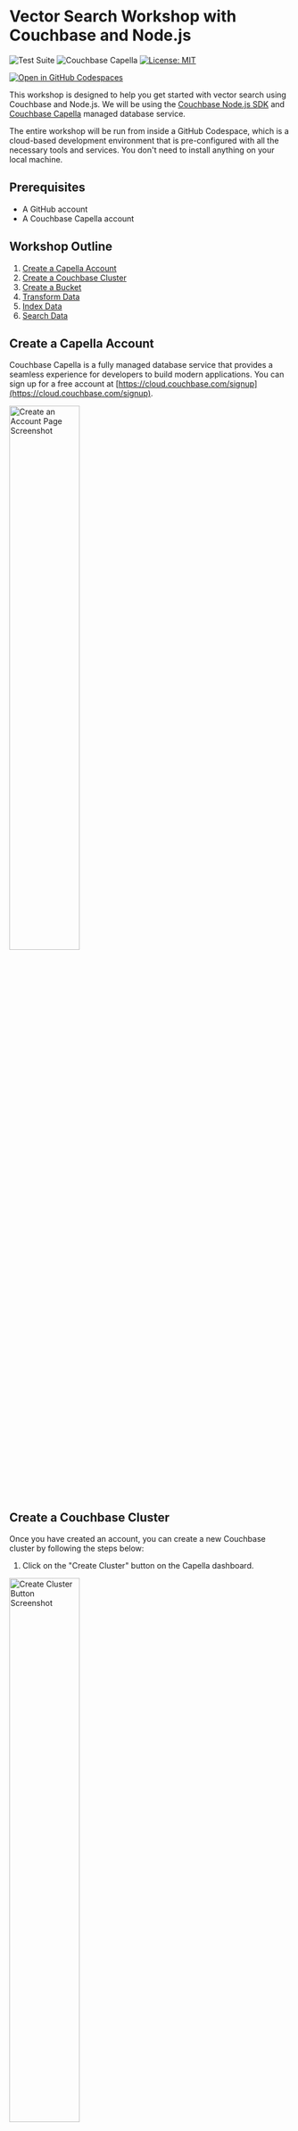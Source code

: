# Vector Search Workshop with Couchbase and Node.js
![Test Suite](https://github.com/hummusonrails/vector-search-nodejs-workshop/actions/workflows/test.yml/badge.svg)
![Couchbase Capella](https://img.shields.io/badge/Couchbase_Capella-Enabled-red)
[![License: MIT](https://cdn.prod.website-files.com/5e0f1144930a8bc8aace526c/65dd9eb5aaca434fac4f1c34_License-MIT-blue.svg)](/LICENSE)

[![Open in GitHub Codespaces](https://github.com/codespaces/badge.svg)](https://codespaces.new/hummusonrails/vector-search-nodejs-workshop)

This workshop is designed to help you get started with vector search using Couchbase and Node.js. We will be using the [Couchbase Node.js SDK](https://docs.couchbase.com/nodejs-sdk/current/hello-world/start-using-sdk.html) and [Couchbase Capella](https://www.couchbase.com/products/cloud) managed database service.

The entire workshop will be run from inside a GitHub Codespace, which is a cloud-based development environment that is pre-configured with all the necessary tools and services. You don't need to install anything on your local machine.

## Prerequisites

- A GitHub account
- A Couchbase Capella account

## Workshop Outline

1. [Create a Capella Account](#create-a-capella-account)
2. [Create a Couchbase Cluster](#create-a-couchbase-cluster)
3. [Create a Bucket](#create-a-bucket)
4. [Transform Data](#transform-data)
5. [Index Data](#index-data)
6. [Search Data](#search-data)

## Create a Capella Account

Couchbase Capella is a fully managed database service that provides a seamless experience for developers to build modern applications. You can sign up for a free account at [https://cloud.couchbase.com/signup](https://cloud.couchbase.com/signup).

<img src="workshop_images/capella_create_account_page.png" alt="Create an Account Page Screenshot" width="50%">

## Create a Couchbase Cluster

Once you have created an account, you can create a new Couchbase cluster by following the steps below:

1. Click on the "Create Cluster" button on the Capella dashboard.

<img src="workshop_images/create_cluster_button.png" alt="Create Cluster Button Screenshot" width="50%">

2. Choose a cloud provider, name and region for your cluster and click on the "Create Cluster" button.

<img src="workshop_images/create_cluster_options.png" alt="Create Cluster Options Screenshot" width="50%">

## Create a Bucket

After creating a cluster, you can create a new bucket by following the steps below:

1. Click on the "+ Create" button from inside the cluster dashboard.

<img src="workshop_images/create_bucket_button.png" alt="Create Bucket Button Screenshot" width="50%">

2. Define the options for your bucket and click on the "Create" button.

<img src="workshop_images/create_bucket_options.png" alt="Create Bucket Options Screenshot" width="50%">

## Transform Data

Before we can index and search data, we need to transform it into a format that can be used by the vector search engine. We will be using [Couchbase Vector Search](https://docs.couchbase.com/server/current/fts/fts-vector-search.html) for this workshop.

There are two options in this workshop to generate vector embeddings from data:

1. Use the `/embed` endpoint provided in this repository to transform the data. *You need an OpenAI API key to use this option.*
2. Import directly the data with *already generated embeddings* into the Couchbase bucket. You can use the data provided in the `./data/individual_items_with_embedding` directory.

### Using Local Embeddings vs OpenAI API

This workshop gives you the flexibility to choose between generating embeddings locally or using the OpenAI API.

- If you have pre-generated embeddings (provided in the repository), you can use the `useLocalEmbedding` flag to avoid using the OpenAI API.
- If you want to generate embeddings dynamically from the text, you need to provide your OpenAI API key and set the `useLocalEmbedding` flag to `false`.

#### Setting the `USE_LOCAL_EMBEDDING` Flag

In the `.env` file, set the `USE_LOCAL_EMBEDDING` flag to control the mode:

```bash
USE_LOCAL_EMBEDDING=true
```

* `true`: Use pre-generated embeddings (no OpenAI API key required).
* `false`: Use OpenAI API to generate embeddings (OpenAI API key required).

Make sure to set the `OPENAI_API_KEY` in the `.env` file if you set `USE_LOCAL_EMBEDDING` to `false`.

```bash
OPENAI_API_KEY=your_openai_api_key
```

Follow the instructions below for the option you choose.

### Option 1: Use the `/embed` Endpoint

Provided in this repository is an Express.js application that will expose a `/embed` endpoint to transform the data.

The Codespace environment already has all the dependencies installed. You can start the Express.js application by running the following command:

```bash
node server.js
```

The repository also has a sample set of data in the `./data/individual_items` directory. You can transform this data by making a `POST` request to the `/embed` endpoint providing the paths to the data files as an array in the request body.

```bash
curl -X POST http://localhost:3000/embed -H "Content-Type: application/json" -d '["./data/data1.json", "./data/data2.json"]'
```

The data has now been converted into vector embeddings and stored in the Couchbase bucket that you created earlier.

### Option 2: Import Data with Pre-Generated Embeddings

If you choose to import the data directly, you can use the data provided in the `./data/individual_items_with_embedding` directory. The data is already in the format required to enable vector search on it.

Once you have opened this repository in a [GitHub Codespace](https://codespaces.new/hummusonrails/vector-search-nodejs-workshop), you can import the data with the generated embeddings using the [Couchbase shell](https://couchbase.sh/docs/#_importing_data) from the command line.

#### Edit the Config File

First, edit the `./config_file/config` file with your Couchbase Capella information.

You can find a pre-filled config file in the Couchbase Capella dashboard under the "Connect" tab.

Once you click on the "Connect" tab, you will see a section called "Couchbase Shell" among the options on the left-hand menu. You can choose the access credentials for the shell and copy the config file content provided and paste it in the ./config_file/config file.

<img src="workshop_images/get_cbshell_config.png" alt="Get Couchbase Shell config file data" width="50%">

#### Import Data with Couchbase Shell

Change into the directory where the data files with embeddings are:

```bash
cd data/individual_items_with_embedding
```

Open up Couchbase shell passing in an argument with the location of the config file defining your Couchbase information:

```bash
cbsh --config-dir ../config-file
```

Once in the shell, run the `nodes` command to just perform a sanity check that you are connected to the correct cluster.

```bash
> nodes
```

This should output something similar to the following:

```bash
╭───┬───────────┬────────────────┬─────────┬──────────────────────────┬───────────────────────┬───────────────────────────┬──────────────┬─────────────┬─────────╮
│ # │  cluster  │    hostname    │ status  │         services         │        version        │            os             │ memory_total │ memory_free │ capella │
├───┼───────────┼────────────────┼─────────┼──────────────────────────┼───────────────────────┼───────────────────────────┼──────────────┼─────────────┼─────────┤
│ 0 │ dev.local │ 127.0.0.1:8091 │ healthy │ search,indexing,kv,query │ 8.0.0-1246-enterprise │ x86_64-apple-darwin19.6.0 │  34359738368 │ 12026126336 │ false   │
╰───┴───────────┴────────────────┴─────────┴──────────────────────────┴───────────────────────┴───────────────────────────┴──────────────┴─────────────┴─────────╯
```

Now, import the data into the bucket you created earlier:

```bash
ls *_with_embedding.json | each { |it| open $it.name | wrap content | insert id $in.content._default.name } | doc upsert
```

Once this is done, you can perform a sanity check to ensure the documents were inserted by running a query to select just one:

```bash
query "select * from name_of_your_bucket._default._default limit 1"
```

Replace the `name_of_your_bucket` with the name of your bucket you created.

## Index Data

Once the vector embeddings have been stored in the Couchbase bucket, we can create a vector search index to enable similarity search.

You will use Couchbase Shell to perform this action as well.

Run the following command from inside the shell:

```bash
vector create-index --bucket name_of_your_bucket --similarity-metric dot_product vector-search-index embedding 1536
```

Replace the `name_of_your_bucket` with the name of your bucket you created.

You can perform a santity check to ensure the index was created by querying for all the indexes and you should see the `vector_search_index` in the list:

```bash
query indexes
```

## Search Data

Now that the data has been indexed, you can perform similarity searches using the vector search index.

You can use the `/search` endpoint provided in this repository to search for similar items based on a query item. The endpoint will return the top 5 most similar items.

The Codespace environment already has all the dependencies installed. You can start the Express.js application by running the following command:

```bash
node server.js
```

Once the server is running, you can either search using the provided query with the embedding already generated or you can provide your own query item.

### Search with the provided query

You can search for similar items based on the provided query item by making a `POST` request to the `/search` endpoint.

Here is an example `cURL` command to search for similar items based on the provided query item:

```bash
curl -X POST http://localhost:3000/search \
  -H "Content-Type: application/json" \
  -d '{"q": "", "useLocalEmbedding": true}'
```

As you can see, we use the `useLocalEmbedding` flag to indicate that we want to use the provided query item and we keep the `q` field empty.

### Search with your own query

If you want to search for similar items based on your own query item, you can provide the query item in the request body.

The query will be automatically converted into a vector embedding using the OpenAI API. You need to provide your OpenAI API key in the `.env file` before starting the Express.js application.

Here is an example cURL command to search for similar items based on your own query item:

```bash
curl -X POST http://localhost:3000/search \
  -H "Content-Type: application/json" \
  -d '{"q": "your_query_item"}'
```

